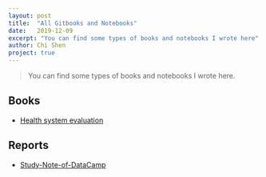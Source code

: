 ```yaml
---
layout: post
title:  "All Gitbooks and Notebooks"
date:   2019-12-09
excerpt: "You can find some types of books and notebooks I wrote here"
author: Chi Shen
project: true
---
```




> You can find some types of books and notebooks I wrote here.

## Books

- [Health system evaluation](https://shumchi.github.io/gitbooks/health-system/)

## Reports

- [Study-Note-of-DataCamp](https://shumchi.github.io/notebooks/Study-Note-of-DataCamp.html)


